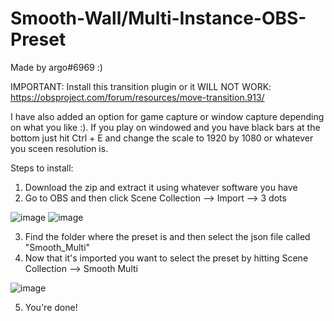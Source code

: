 # Smooth-Wall/Multi-Instance-OBS-Preset
Made by argo#6969 :)

IMPORTANT:
Install this transition plugin or it WILL NOT WORK: https://obsproject.com/forum/resources/move-transition.913/

I have also added an option for game capture or window capture depending on what you like :).
If you play on windowed and you have black bars at the bottom just hit Ctrl + E and change the scale to 1920 by 1080 or whatever you sceen resolution is.

Steps to install:
1. Download the zip and extract it using whatever software you have
2. Go to OBS and then click Scene Collection --> Import --> 3 dots

![image](https://user-images.githubusercontent.com/105522941/168393988-bfce4d77-5e16-495a-8472-56d2b643e237.png)
![image](https://user-images.githubusercontent.com/105522941/168394078-af55a3bd-e0f0-4879-8ed8-d3c77be177d2.png)


3. Find the folder where the preset is and then select the json file called "Smooth_Multi"
4. Now that it's imported you want to select the preset by hitting Scene Collection --> Smooth Multi

![image](https://user-images.githubusercontent.com/105522941/168394885-f6182780-5901-415f-9485-05c5dc5eedcd.png)

5. You're done!
